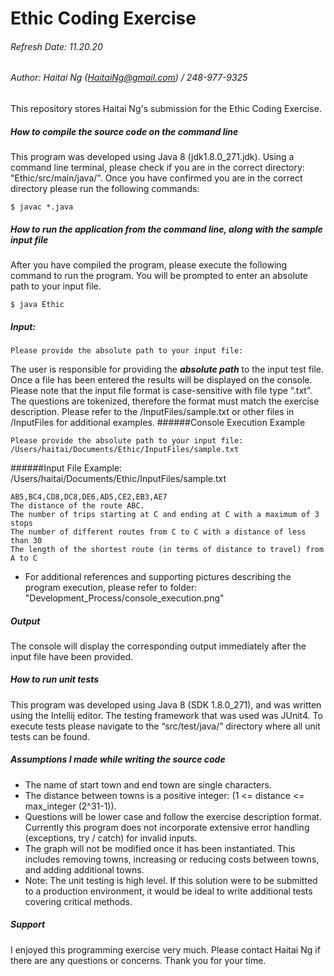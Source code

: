 # Ethic Coding Exercise
###### Refresh Date: 11.20.20
###### Author: Haitai Ng (HaitaiNg@gmail.com) / 248-977-9325
This repository stores Haitai Ng's submission for the Ethic Coding Exercise.

##### How to compile the source code on the command line
This program was developed using Java 8 (jdk1.8.0_271.jdk). Using a command line terminal, please check if you are in the correct directory: "Ethic/src/main/java/". Once you have confirmed you are in the correct directory please run the following commands:
```
$ javac *.java
```
##### How to run the application from the command line, along with the sample input file
After you have compiled the program, please execute the following command to run the program. You will be prompted to enter an absolute path to your input file.

```
$ java Ethic
```

##### Input:
```
Please provide the absolute path to your input file:
```

The user is responsible for providing the ***absolute path*** to the input test file. Once a file has been entered the results will be displayed on the console. 
Please note that the input file format is case-sensitive with file type “.txt”. The questions are tokenized, therefore the format must match the exercise description. Please refer to the /InputFiles/sample.txt or other files in /InputFiles for additional examples.
######Console Execution Example
```
Please provide the absolute path to your input file: /Users/haitai/Documents/Ethic/InputFiles/sample.txt
```


######Input File Example: /Users/haitai/Documents/Ethic/InputFiles/sample.txt
```
AB5,BC4,CD8,DC8,DE6,AD5,CE2,EB3,AE7
The distance of the route ABC.
The number of trips starting at C and ending at C with a maximum of 3 stops
The number of different routes from C to C with a distance of less than 30
The length of the shortest route (in terms of distance to travel) from A to C
```

- For additional references and supporting pictures describing the program execution, please refer to folder: "Development_Process/console_execution.png"

##### Output
The console will display the corresponding output immediately after the input file have been provided.

##### How to run unit tests
This program was developed using Java 8 (SDK 1.8.0_271), and was written using the Intellij editor. The testing framework that was used was JUnit4.
To execute tests please navigate to the “src/test/java/” directory where all unit tests can be found.

##### Assumptions I made while writing the source code
- The name of start town and end town are single characters.
- The distance between towns is a positive integer: (1 <= distance <= max_integer (2^31-1)).
- Questions will be lower case and follow the exercise description format. Currently this program does not incorporate extensive error handling (exceptions, try / catch) for invalid inputs.
- The graph will not be modified once it has been instantiated. This includes removing towns, increasing or reducing costs between towns, and adding additional towns.
- Note: The unit testing is high level. If this solution were to be submitted to a production environment, it would be ideal to write additional tests covering critical methods.

##### Support
I enjoyed this programming exercise very much. Please contact Haitai Ng if there are any questions or concerns. Thank you for your time.





